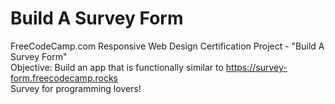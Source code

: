 # Build A Survey Form
FreeCodeCamp.com Responsive Web Design Certification Project - "Build A Survey Form" <br />
Objective: Build an app that is functionally similar to <https://survey-form.freecodecamp.rocks> <br />
Survey for programming lovers!
